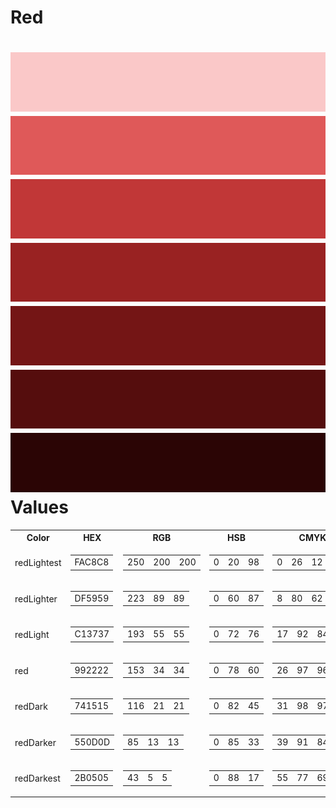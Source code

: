 Red
===
![image](redLightest.png)
![image](redLighter.png)
![image](redLight.png)
![image](red.png)
![image](redDark.png)
![image](redDarker.png)
![image](redDarkest.png)
Values
===

<table>
    <tr>
      <th>Color</th>
      <th>HEX</th>
      <th>RGB</th>
      <th>HSB</th>
      <th>CMYK</th>
    </tr>
    <tr>
      <td>redLightest</td>
      <td>
        <table>
          <tr>
            <td>FAC8C8</td>
          </tr>
        </table>
      </td>
      <td>
        <table>
          <tr>
            <td> 250 </td>
            <td> 200 </td>
            <td> 200 </td>
          </tr>
        </table>
      </td>
      <td>
        <table>
          <tr>
            <td>  0 </td>
            <td> 20 </td>
            <td> 98 </td>
          </tr>
        </table>
      </td>
      <td>
        <table>
          <tr>
            <td>  0 </td>
            <td> 26 </td>
            <td> 12 </td>
            <td>  0 </td>
          </tr>
        </table>
      </td>
    </tr>
    <tr>
      <td>redLighter</td>
      <td>
        <table>
          <tr>
            <td>DF5959</td>
          </tr>
        </table>
      </td>
      <td>
        <table>
          <tr>
            <td> 223 </td>
            <td>  89 </td>
            <td>  89 </td>
          </tr>
        </table>
      </td>
      <td>
        <table>
          <tr>
            <td>  0 </td>
            <td> 60 </td>
            <td> 87 </td>
          </tr>
        </table>
      </td>
      <td>
        <table>
          <tr>
            <td>  8 </td>
            <td> 80 </td>
            <td> 62 </td>
            <td>  1 </td>
          </tr>
        </table>
      </td>
    </tr>
    <tr>
      <td>redLight</td>
      <td>
        <table>
          <tr>
            <td>C13737</td>
          </tr>
        </table>
      </td>
      <td>
        <table>
          <tr>
            <td> 193 </td>
            <td>  55 </td>
            <td>  55 </td>
          </tr>
        </table>
      </td>
      <td>
        <table>
          <tr>
            <td>  0 </td>
            <td> 72 </td>
            <td> 76 </td>
          </tr>
        </table>
      </td>
      <td>
        <table>
          <tr>
            <td> 17 </td>
            <td> 92 </td>
            <td> 84 </td>
            <td>  6 </td>
          </tr>
        </table>
      </td>
    </tr>
    <tr>
      <td>red</td>
      <td>
        <table>
          <tr>
            <td>992222</td>
          </tr>
        </table>
      </td>
      <td>
        <table>
          <tr>
            <td> 153 </td>
            <td>  34 </td>
            <td>  34 </td>
          </tr>
        </table>
      </td>
      <td>
        <table>
          <tr>
            <td>  0 </td>
            <td> 78 </td>
            <td> 60 </td>
          </tr>
        </table>
      </td>
      <td>
        <table>
          <tr>
            <td> 26 </td>
            <td> 97 </td>
            <td> 96 </td>
            <td> 23 </td>
          </tr>
        </table>
      </td>
    </tr>
    <tr>
      <td>redDark</td>
      <td>
        <table>
          <tr>
            <td>741515</td>
          </tr>
        </table>
      </td>
      <td>
        <table>
          <tr>
            <td> 116 </td>
            <td>  21 </td>
            <td>  21 </td>
          </tr>
        </table>
      </td>
      <td>
        <table>
          <tr>
            <td>  0 </td>
            <td> 82 </td>
            <td> 45 </td>
          </tr>
        </table>
      </td>
      <td>
        <table>
          <tr>
            <td> 31 </td>
            <td> 98 </td>
            <td> 97 </td>
            <td> 43 </td>
          </tr>
        </table>
      </td>
    </tr>
    <tr>
      <td>redDarker</td>
      <td>
        <table>
          <tr>
            <td>550D0D</td>
          </tr>
        </table>
      </td>
      <td>
        <table>
          <tr>
            <td> 85 </td>
            <td> 13 </td>
            <td> 13 </td>
          </tr>
        </table>
      </td>
      <td>
        <table>
          <tr>
            <td>  0 </td>
            <td> 85 </td>
            <td> 33 </td>
          </tr>
        </table>
      </td>
      <td>
        <table>
          <tr>
            <td> 39 </td>
            <td> 91 </td>
            <td> 84 </td>
            <td> 61 </td>
          </tr>
        </table>
      </td>
    </tr>
    <tr>
      <td>redDarkest</td>
      <td>
        <table>
          <tr>
            <td>2B0505</td>
          </tr>
        </table>
      </td>
      <td>
        <table>
          <tr>
            <td> 43 </td>
            <td>  5 </td>
            <td>  5 </td>
          </tr>
        </table>
      </td>
      <td>
        <table>
          <tr>
            <td>  0 </td>
            <td> 88 </td>
            <td> 17 </td>
          </tr>
        </table>
      </td>
      <td>
        <table>
          <tr>
            <td> 55 </td>
            <td> 77 </td>
            <td> 69 </td>
            <td> 80 </td>
          </tr>
        </table>
      </td>
    </tr>
</table>
